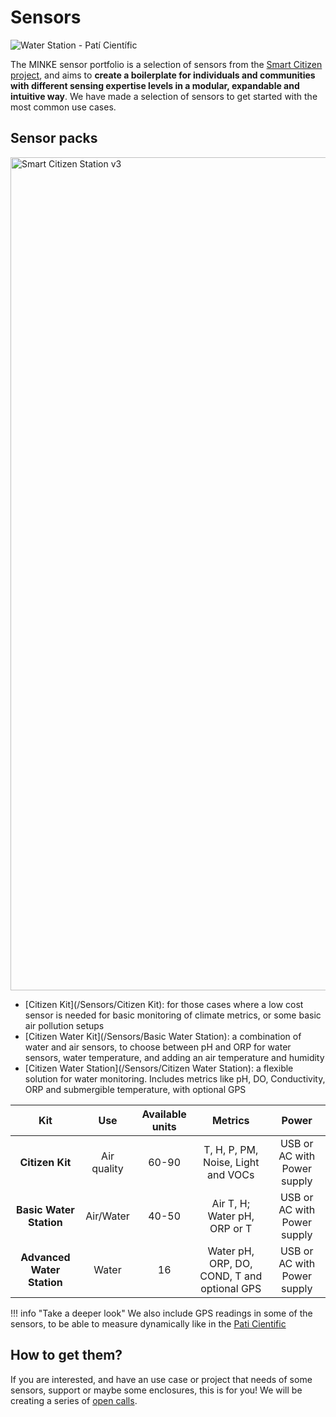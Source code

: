 Sensors
=====================

<img src="https://live.staticflickr.com/65535/51124639732_90241111a9_k.jpg" alt="Water Station - Patí Científic">

The MINKE sensor portfolio is a selection of sensors from the [Smart Citizen project](https://docs.smartcitizen.me), and aims to **create a boilerplate for individuals and communities with different sensing expertise levels in a modular, expandable and intuitive way**. We have made a selection of sensors to get started with the most common use cases.

## Sensor packs

<img src="https://live.staticflickr.com/65535/50977039556_541c4727a6_k.jpg" width="2000" height="1333" alt="Smart Citizen Station v3">

- [Citizen Kit](/Sensors/Citizen Kit): for those cases where a low cost sensor is needed for basic monitoring of climate metrics, or some basic air pollution setups
- [Citizen Water Kit](/Sensors/Basic Water Station): a combination of water and air sensors, to choose between pH and ORP for water sensors, water temperature, and adding an air temperature and humidity
- [Citizen Water Station](/Sensors/Citizen Water Station): a flexible solution for water monitoring. Includes metrics like pH, DO, Conductivity, ORP and submergible temperature, with optional GPS


| **Kit** | **Use** | **Available units** | **Metrics** | **Power** |
| :-: |:-: |:-: |:-: |:-: |
| **Citizen Kit** | Air quality | 60-90 |  T, H, P, PM, Noise, Light and VOCs | USB or AC with Power supply |
| **Basic Water Station** | Air/Water | 40-50 |  Air T, H; Water pH, ORP or T  | USB or AC with Power supply |
| **Advanced Water Station** | Water | 16 |  Water pH, ORP, DO, COND, T and optional GPS | USB or AC with Power supply |

!!! info "Take a deeper look"
    We also include GPS readings in some of the sensors, to be able to measure dynamically like in the [Pati Cientific](https://paticientific.org/)

## How to get them?

If you are interested, and have an use case or project that needs of some sensors, support or maybe some enclosures, this is for you! We will be creating a series of [open calls](https://minke.eu/services/apply-for-tna-va/).


